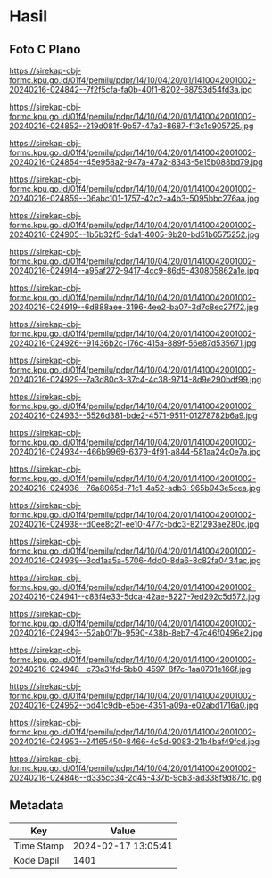 # Hasil

## Foto C Plano

https://sirekap-obj-formc.kpu.go.id/01f4/pemilu/pdpr/14/10/04/20/01/1410042001002-20240216-024842--7f2f5cfa-fa0b-40f1-8202-68753d54fd3a.jpg

https://sirekap-obj-formc.kpu.go.id/01f4/pemilu/pdpr/14/10/04/20/01/1410042001002-20240216-024852--219d081f-9b57-47a3-8687-f13c1c905725.jpg

https://sirekap-obj-formc.kpu.go.id/01f4/pemilu/pdpr/14/10/04/20/01/1410042001002-20240216-024854--45e958a2-947a-47a2-8343-5e15b088bd79.jpg

https://sirekap-obj-formc.kpu.go.id/01f4/pemilu/pdpr/14/10/04/20/01/1410042001002-20240216-024859--06abc101-1757-42c2-a4b3-5095bbc276aa.jpg

https://sirekap-obj-formc.kpu.go.id/01f4/pemilu/pdpr/14/10/04/20/01/1410042001002-20240216-024905--1b5b32f5-9da1-4005-9b20-bd51b6575252.jpg

https://sirekap-obj-formc.kpu.go.id/01f4/pemilu/pdpr/14/10/04/20/01/1410042001002-20240216-024914--a95af272-9417-4cc9-86d5-430805862a1e.jpg

https://sirekap-obj-formc.kpu.go.id/01f4/pemilu/pdpr/14/10/04/20/01/1410042001002-20240216-024919--6d888aee-3196-4ee2-ba07-3d7c8ec27f72.jpg

https://sirekap-obj-formc.kpu.go.id/01f4/pemilu/pdpr/14/10/04/20/01/1410042001002-20240216-024926--91436b2c-176c-415a-889f-56e87d535671.jpg

https://sirekap-obj-formc.kpu.go.id/01f4/pemilu/pdpr/14/10/04/20/01/1410042001002-20240216-024929--7a3d80c3-37c4-4c38-9714-8d9e290bdf99.jpg

https://sirekap-obj-formc.kpu.go.id/01f4/pemilu/pdpr/14/10/04/20/01/1410042001002-20240216-024933--5526d381-bde2-4571-9511-01278782b6a9.jpg

https://sirekap-obj-formc.kpu.go.id/01f4/pemilu/pdpr/14/10/04/20/01/1410042001002-20240216-024934--466b9969-6379-4f91-a844-581aa24c0e7a.jpg

https://sirekap-obj-formc.kpu.go.id/01f4/pemilu/pdpr/14/10/04/20/01/1410042001002-20240216-024936--76a8065d-71c1-4a52-adb3-965b943e5cea.jpg

https://sirekap-obj-formc.kpu.go.id/01f4/pemilu/pdpr/14/10/04/20/01/1410042001002-20240216-024938--d0ee8c2f-ee10-477c-bdc3-821293ae280c.jpg

https://sirekap-obj-formc.kpu.go.id/01f4/pemilu/pdpr/14/10/04/20/01/1410042001002-20240216-024939--3cd1aa5a-5706-4dd0-8da6-8c82fa0434ac.jpg

https://sirekap-obj-formc.kpu.go.id/01f4/pemilu/pdpr/14/10/04/20/01/1410042001002-20240216-024941--c83f4e33-5dca-42ae-8227-7ed292c5d572.jpg

https://sirekap-obj-formc.kpu.go.id/01f4/pemilu/pdpr/14/10/04/20/01/1410042001002-20240216-024943--52ab0f7b-9590-438b-8eb7-47c46f0496e2.jpg

https://sirekap-obj-formc.kpu.go.id/01f4/pemilu/pdpr/14/10/04/20/01/1410042001002-20240216-024948--c73a31fd-5bb0-4597-8f7c-1aa0701e166f.jpg

https://sirekap-obj-formc.kpu.go.id/01f4/pemilu/pdpr/14/10/04/20/01/1410042001002-20240216-024952--bd41c9db-e5be-4351-a09a-e02abd1716a0.jpg

https://sirekap-obj-formc.kpu.go.id/01f4/pemilu/pdpr/14/10/04/20/01/1410042001002-20240216-024953--24165450-8466-4c5d-9083-21b4baf49fcd.jpg

https://sirekap-obj-formc.kpu.go.id/01f4/pemilu/pdpr/14/10/04/20/01/1410042001002-20240216-024846--d335cc34-2d45-437b-9cb3-ad338f9d87fc.jpg


## Metadata

| Key        | Value               |
| ---------- | ------------------- |
| Time Stamp | 2024-02-17 13:05:41 |
| Kode Dapil | 1401                |



